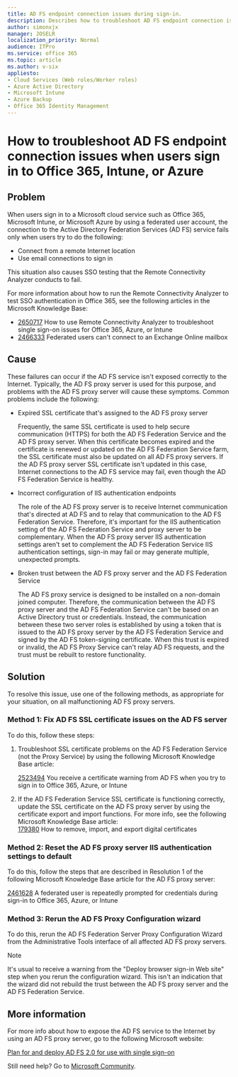 ```yaml
---
title: AD FS endpoint connection issues during sign-in.
description: Describes how to troubleshoot AD FS endpoint connection issues when users sign in to Office 365, Intune, or Azure.
author: simonxjx
manager: JOSELR
localization_priority: Normal
audience: ITPro
ms.service: office 365
ms.topic: article
ms.author: v-six
appliesto:
- Cloud Services (Web roles/Worker roles)
- Azure Active Directory
- Microsoft Intune
- Azure Backup
- Office 365 Identity Management
---
```


# How to troubleshoot AD FS endpoint connection issues when users sign in to Office 365, Intune, or Azure

## Problem 

When users sign in to a Microsoft cloud service such as Office 365, Microsoft Intune, or Microsoft Azure by using a federated user account, the connection to the Active Directory Federation Services (AD FS) service fails only when users try to do the following:
- Connect from a remote Internet location
- Use email connections to sign in

This situation also causes SSO testing that the Remote Connectivity Analyzer conducts to fail. 

For more information about how to run the Remote Connectivity Analyzer to test SSO authentication in Office 365, see the following articles in the Microsoft Knowledge Base:

- [2650717](https://support.microsoft.com/help/2650717) How to use Remote Connectivity Analyzer to troubleshoot single sign-on issues for Office 365, Azure, or Intune
- [2466333](https://support.microsoft.com/help/2466333) Federated users can't connect to an Exchange Online mailbox

## Cause

These failures can occur if the AD FS service isn't exposed correctly to the Internet. Typically, the AD FS proxy server is used for this purpose, and problems with the AD FS proxy server will cause these symptoms. Common problems include the following:

- Expired SSL certificate that's assigned to the AD FS proxy server

    Frequently, the same SSL certificate is used to help secure communication (HTTPS) for both the AD FS Federation Service and the AD FS proxy server. When this certificate becomes expired and the certificate is renewed or updated on the AD FS Federation Service farm, the SSL certificate must also be updated on all AD FS proxy servers. If the AD FS proxy server SSL certificate isn't updated in this case, Internet connections to the AD FS service may fail, even though the AD FS Federation Service is healthy.
- Incorrect configuration of IIS authentication endpoints

    The role of the AD FS proxy server is to receive Internet communication that's directed at AD FS and to relay that communication to the AD FS Federation Service. Therefore, it's important for the IIS authentication setting of the AD FS Federation Service and proxy server to be complementary. When the AD FS proxy server IIS authentication settings aren't set to complement the AD FS Federation Service IIS authentication settings, sign-in may fail or may generate multiple, unexpected prompts.
- Broken trust between the AD FS proxy server and the AD FS Federation Service

    The AD FS proxy service is designed to be installed on a non-domain joined computer. Therefore, the communication between the AD FS proxy server and the AD FS Federation Service can't be based on an Active Directory trust or credentials. Instead, the communication between these two server roles is established by using a token that is issued to the AD FS proxy server by the AD FS Federation Service and signed by the AD FS token-signing certificate. When this trust is expired or invalid, the AD FS Proxy Service can't relay AD FS requests, and the trust must be rebuilt to restore functionality. 

## Solution

To resolve this issue, use one of the following methods, as appropriate for your situation, on all malfunctioning AD FS proxy servers.

### Method 1: Fix AD FS SSL certificate issues on the AD FS server

To do this, follow these steps:

1. Troubleshoot SSL certificate problems on the AD FS Federation Service (not the Proxy Service) by using the following Microsoft Knowledge Base article:

    [2523494](https://support.microsoft.com/help/2523494) You receive a certificate warning from AD FS when you try to sign in to Office 365, Azure, or Intune 
1. If the AD FS Federation Service SSL certificate is functioning correctly, update the SSL certificate on the AD FS proxy server by using the certificate export and import functions. For more info, see the following Microsoft Knowledge Base article:  
    [179380](https://support.microsoft.com/help/2523494) How to remove, import, and export digital certificates

### Method 2: Reset the AD FS proxy server IIS authentication settings to default

To do this, follow the steps that are described in Resolution 1 of the following Microsoft Knowledge Base article for the AD FS proxy server:

[2461628](https://support.microsoft.com/help/2461628) A federated user is repeatedly prompted for credentials during sign-in to Office 365, Azure, or Intune

### Method 3: Rerun the AD FS Proxy Configuration wizard

To do this, rerun the AD FS Federation Server Proxy Configuration Wizard from the Administrative Tools interface of all affected AD FS proxy servers.

> [!NOTE]
> It's usual to receive a warning from the "Deploy browser sign-in Web site" step when you rerun the configuration wizard. This isn't an indication that the wizard did not rebuild the trust between the AD FS proxy server and the AD FS Federation Service.

## More information

For more info about how to expose the AD FS service to the Internet by using an AD FS proxy server, go to the following Microsoft website:

[Plan for and deploy AD FS 2.0 for use with single sign-on](https://docs.microsoft.com/previous-versions//ff652539(v=technet.10)#bk_deployfsp)

Still need help? Go to [Microsoft Community](https://answers.microsoft.com/).